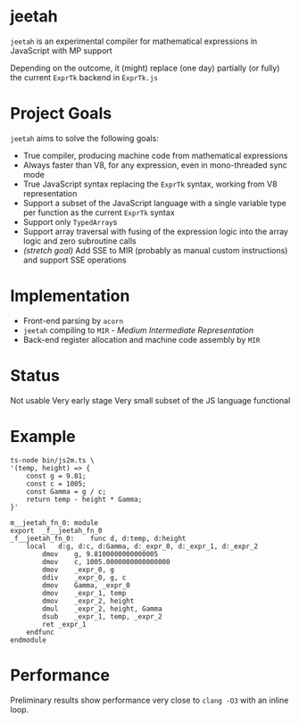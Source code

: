 # jeetah

`jeetah` is an experimental compiler for mathematical expressions in JavaScript with MP support

Depending on the outcome, it (might) replace (one day) partially (or fully) the current `ExprTk` backend in `ExprTk.js`

# Project Goals

`jeetah` aims to solve the following goals:
* True compiler, producing machine code from mathematical expressions
* Always faster than V8, for any expression, even in mono-threaded sync mode
* True JavaScript syntax replacing the `ExprTk` syntax, working from V8 representation
* Support a subset of the JavaScript language with a single variable type per function as the current `ExprTk` syntax
* Support only `TypedArray`s
* Support array traversal with fusing of the expression logic into the array logic and zero subroutine calls
* *(stretch goal)* Add SSE to MIR (probably as manual custom instructions) and support SSE operations

# Implementation
* Front-end parsing by `acorn`
* `jeetah` compiling to `MIR` - *Medium Intermediate Representation*
* Back-end register allocation and machine code assembly by `MIR`

# Status

Not usable
Very early stage
Very small subset of the JS language functional

# Example

```shell
ts-node bin/js2m.ts \
'(temp, height) => {
	const g = 9.81;
	const c = 1005;
	const Gamma = g / c;
	return temp - height * Gamma;
}'

m__jeetah_fn_0:	module
export	_f__jeetah_fn_0
_f__jeetah_fn_0:	func d, d:temp, d:height
	local	d:g, d:c, d:Gamma, d:_expr_0, d:_expr_1, d:_expr_2
		dmov	g, 9.8100000000000005
		dmov	c, 1005.0000000000000000
		dmov	_expr_0, g
		ddiv	_expr_0, g, c
		dmov	Gamma, _expr_0
		dmov	_expr_1, temp
		dmov	_expr_2, height
		dmul	_expr_2, height, Gamma
		dsub	_expr_1, temp, _expr_2
		ret	_expr_1
	endfunc
endmodule
```

# Performance

Preliminary results show performance very close to `clang -O3` with an inline loop.
